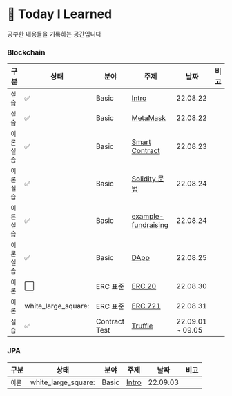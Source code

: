 # 📌 Today I Learned
공부한 내용들을 기록하는 공간입니다

### Blockchain
|구분|상태|분야|주제|날짜|비고|
| ------ | ------ | ------ | ------ | ------ |------ |
|`실습`| :white_check_mark: | Basic | [Intro](https://github.com/Jaehwany/TIL/blob/main/Blockchain/Basic/0.%20이더리움%20네트워크.md)|22.08.22 | |
|`실습`| :white_check_mark: | Basic | [MetaMask](https://github.com/Jaehwany/TIL/blob/main/Blockchain/Basic/1.%20MetaMask.md) |22.08.22 | |
|`이론` `실습`| :white_check_mark: | Basic | [Smart Contract](https://github.com/Jaehwany/TIL/blob/main/Blockchain/Basic/3.%20Smart%20Contract.md) |22.08.23 | |
|`이론` `실습`| :white_check_mark: | Basic | [Solidity 문법](https://github.com/Jaehwany/TIL/blob/main/Blockchain/Basic/5.%20Solidity%20기본%20문법.md) |22.08.24 | |
|`이론` `실습`| :white_check_mark: | Basic | [example-fundraising](https://github.com/Jaehwany/TIL/blob/main/Blockchain/Basic/7.%20FundRaising%20구현.md) |22.08.24 | |
|`이론` `실습`| :white_check_mark: | Basic | [DApp](https://github.com/Jaehwany/TIL/blob/main/Blockchain/Basic/8.%20DApp.md) |22.08.25 | |
|`이론`| :white_large_square: | ERC 표준 | [ERC 20](https://github.com/Jaehwany/TIL/tree/main/Blockchain/ERC%20표준/token/ERC%2020) |22.08.30 | |
|`이론`| white_large_square: | ERC 표준 | [ERC 721](https://github.com/Jaehwany/TIL/tree/main/Blockchain/ERC%20표준/token/ERC%20721) |22.08.31 | |
|`실습`| :white_check_mark: | Contract Test | [Truffle](https://github.com/Jaehwany/TIL/tree/main/Blockchain/Contract-Test) |22.09.01 ~ 09.05 | |

### JPA
|구분|상태|분야|주제|날짜|비고|
| ------ | ------ | ------ | ------ | ------ |------ |
|`이론`| white_large_square: | Basic | [Intro](https://github.com/Jaehwany/TIL/blob/main/Blockchain/Basic/0.%20이더리움%20네트워크.md)|22.09.03 | |

